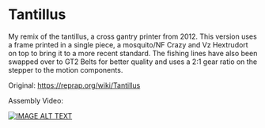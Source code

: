 # Tantillus
My remix of the tantillus, a cross gantry printer from 2012. 
This version uses a frame printed in a single piece, a mosquito/NF Crazy and Vz Hextrudort on top to bring it to a more recent standard. 
The fishing lines have also been swapped over to GT2 Belts for better quality and uses a 2:1 gear ratio on the stepper to the motion components.

Original: https://reprap.org/wiki/Tantillus

Assembly Video:

[![IMAGE ALT TEXT](http://img.youtube.com/vi/rofUXSk4k1Y/0.jpg)](https://www.youtube.com/watch?v=rofUXSk4k1Y "Tantillus Assembly")
